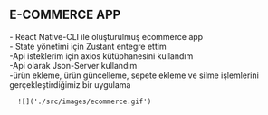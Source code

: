 

<h2>E-COMMERCE APP</h2>
<p> - React Native-CLI ile oluşturulmuş ecommerce app </br>
    - State yönetimi  için Zustant entegre ettim </br>
    -Api isteklerim için axios kütüphanesini kullandım </br>
    -Api olarak Json-Server kullandım</br>
    -ürün ekleme, ürün güncelleme, sepete ekleme ve silme işlemlerini gerçekleştirdiğimiz bir uygulama  </p>



      ![]('./src/images/ecommerce.gif')
      
